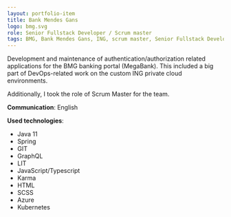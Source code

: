 ```yaml
---
layout: portfolio-item
title: Bank Mendes Gans
logo: bmg.svg
role: Senior Fullstack Developer / Scrum master
tags: BMG, Bank Mendes Gans, ING, scrum master, Senior Fullstack Developer
---
```


Development and maintenance of authentication/authorization related applications for the BMG
banking portal (MegaBank). This included a big part of DevOps-related work on the custom ING
private cloud environments. 

Additionally, I took the role of Scrum Master for the team.

**Communication**: English

**Used technologies**: 
* Java 11
* Spring
* GIT
* GraphQL
* LIT
* JavaScript/Typescript
* Karma
* HTML
* SCSS
* Azure
* Kubernetes
